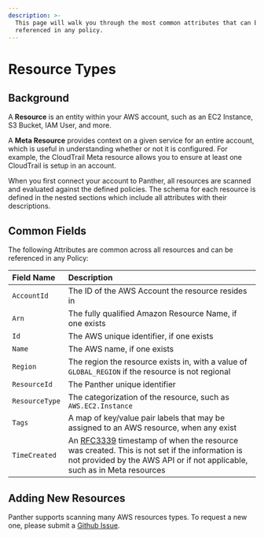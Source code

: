 ```yaml
---
description: >-
  This page will walk you through the most common attributes that can be
  referenced in any policy.
---
```


# Resource Types

## Background

A **Resource** is an entity within your AWS account, such as an EC2 Instance, S3 Bucket, IAM User, and more.

A **Meta Resource** provides context on a given service for an entire account, which is useful in understanding whether or not it is configured. For example, the CloudTrail Meta resource allows you to ensure at least one CloudTrail is setup in an account.

When you first connect your account to Panther, all resources are scanned and evaluated against the defined policies. The schema for each resource is defined in the nested sections which include all attributes with their descriptions.

## Common Fields

The following Attributes are common across all resources and can be referenced in any Policy:

| Field Name     | Description                                                                                                                                                                                                     |
| :------------- | :-------------------------------------------------------------------------------------------------------------------------------------------------------------------------------------------------------------- |
| `AccountId`    | The ID of the AWS Account the resource resides in                                                                                                                                                               |
| `Arn`          | The fully qualified Amazon Resource Name, if one exists                                                                                                                                                         |
| `Id`           | The AWS unique identifier, if one exists                                                                                                                                                                        |
| `Name`         | The AWS name, if one exists                                                                                                                                                                                     |
| `Region`       | The region the resource exists in, with a value of `GLOBAL_REGION` if the resource is not regional                                                                                                              |
| `ResourceId`   | The Panther unique identifier                                                                                                                                                                                   |
| `ResourceType` | The categorization of the resource, such as `AWS.EC2.Instance`                                                                                                                                                  |
| `Tags`         | A map of key/value pair labels that may be assigned to an AWS resource, when any exist                                                                                                                          |
| `TimeCreated`  | An [RFC3339](https://tools.ietf.org/html/rfc3339) timestamp of when the resource was created. This is not set if the information is not provided by the AWS API or if not applicable, such as in Meta resources |

## Adding New Resources

Panther supports scanning many AWS resources types. To request a new one, please submit a [Github Issue](https://www.github.com/panther-labs/panther/issues).
